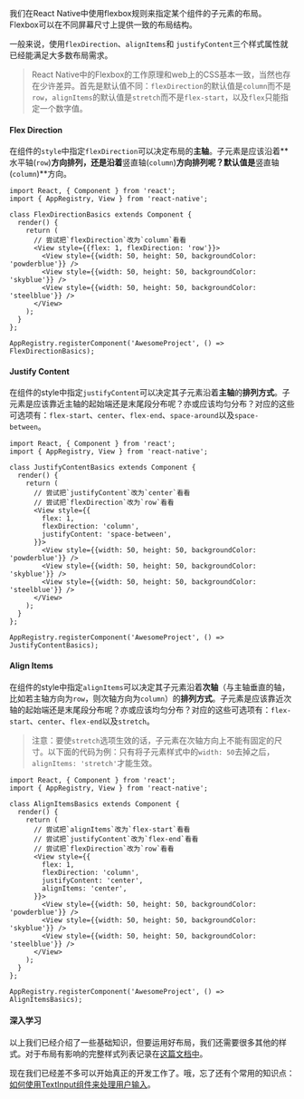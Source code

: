 我们在React Native中使用flexbox规则来指定某个组件的子元素的布局。Flexbox可以在不同屏幕尺寸上提供一致的布局结构。

一般来说，使用`flexDirection`、`alignItems`和 `justifyContent`三个样式属性就已经能满足大多数布局需求。 

> React Native中的Flexbox的工作原理和web上的CSS基本一致，当然也存在少许差异。首先是默认值不同：`flexDirection`的默认值是`column`而不是`row`，`alignItems`的默认值是`stretch`而不是`flex-start`，以及`flex`只能指定一个数字值。

#### Flex Direction

在组件的`style`中指定`flexDirection`可以决定布局的**主轴**。子元素是应该沿着**水平轴(`row`)**方向排列，还是沿着**竖直轴(`column`)**方向排列呢？默认值是**竖直轴(`column`)**方向。

```ReactNativeWebPlayer
import React, { Component } from 'react';
import { AppRegistry, View } from 'react-native';

class FlexDirectionBasics extends Component {
  render() {
    return (
      // 尝试把`flexDirection`改为`column`看看
      <View style={{flex: 1, flexDirection: 'row'}}>
        <View style={{width: 50, height: 50, backgroundColor: 'powderblue'}} />
        <View style={{width: 50, height: 50, backgroundColor: 'skyblue'}} />
        <View style={{width: 50, height: 50, backgroundColor: 'steelblue'}} />
      </View>
    );
  }
};

AppRegistry.registerComponent('AwesomeProject', () => FlexDirectionBasics);
```

#### Justify Content

在组件的style中指定`justifyContent`可以决定其子元素沿着**主轴**的**排列方式**。子元素是应该靠近主轴的起始端还是末尾段分布呢？亦或应该均匀分布？对应的这些可选项有：`flex-start`、`center`、`flex-end`、`space-around`以及`space-between`。

```ReactNativeWebPlayer
import React, { Component } from 'react';
import { AppRegistry, View } from 'react-native';

class JustifyContentBasics extends Component {
  render() {
    return (
      // 尝试把`justifyContent`改为`center`看看
      // 尝试把`flexDirection`改为`row`看看
      <View style={{
        flex: 1,
        flexDirection: 'column',
        justifyContent: 'space-between',
      }}>
        <View style={{width: 50, height: 50, backgroundColor: 'powderblue'}} />
        <View style={{width: 50, height: 50, backgroundColor: 'skyblue'}} />
        <View style={{width: 50, height: 50, backgroundColor: 'steelblue'}} />
      </View>
    );
  }
};

AppRegistry.registerComponent('AwesomeProject', () => JustifyContentBasics);
```

#### Align Items

在组件的style中指定`alignItems`可以决定其子元素沿着**次轴**（与主轴垂直的轴，比如若主轴方向为`row`，则次轴方向为`column`）的**排列方式**。子元素是应该靠近次轴的起始端还是末尾段分布呢？亦或应该均匀分布？对应的这些可选项有：`flex-start`、`center`、`flex-end`以及`stretch`。

> 注意：要使`stretch`选项生效的话，子元素在次轴方向上不能有固定的尺寸。以下面的代码为例：只有将子元素样式中的`width: 50`去掉之后，`alignItems: 'stretch'`才能生效。

```ReactNativeWebPlayer
import React, { Component } from 'react';
import { AppRegistry, View } from 'react-native';

class AlignItemsBasics extends Component {
  render() {
    return (
      // 尝试把`alignItems`改为`flex-start`看看
      // 尝试把`justifyContent`改为`flex-end`看看
      // 尝试把`flexDirection`改为`row`看看
      <View style={{
        flex: 1,
        flexDirection: 'column',
        justifyContent: 'center',
        alignItems: 'center',
      }}>
        <View style={{width: 50, height: 50, backgroundColor: 'powderblue'}} />
        <View style={{width: 50, height: 50, backgroundColor: 'skyblue'}} />
        <View style={{width: 50, height: 50, backgroundColor: 'steelblue'}} />
      </View>
    );
  }
};

AppRegistry.registerComponent('AwesomeProject', () => AlignItemsBasics);
```

#### 深入学习

以上我们已经介绍了一些基础知识，但要运用好布局，我们还需要很多其他的样式。对于布局有影响的完整样式列表记录在[这篇文档中](layout-props.html)。

现在我们已经差不多可以开始真正的开发工作了。哦，忘了还有个常用的知识点：[如何使用TextInput组件来处理用户输入](handling-text-input.html)。
